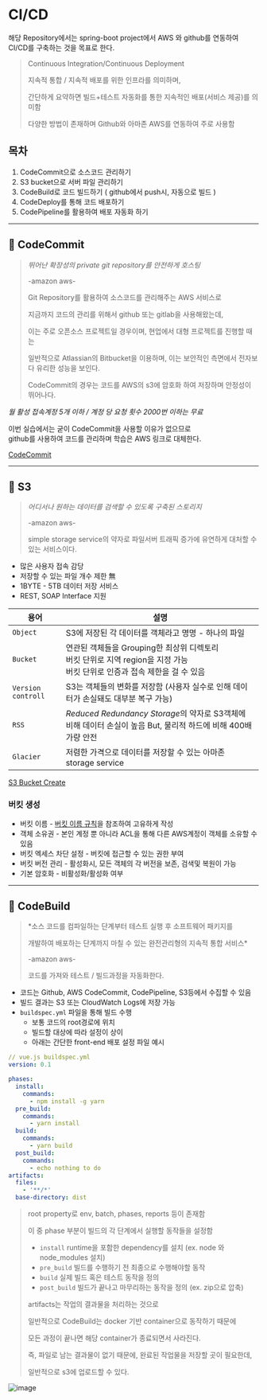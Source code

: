 # CI/CD 

해당 Repository에서는 spring-boot project에서 AWS 와 github를 연동하여 CI/CD를 구축하는 것을 목표로 한다.

> Continuous Integration/Continuous Deployment
> 
> 지속적 통합 / 지속적 배포를 위한 인프라를 의미하며,
> 
> 간단하게 요약하면 빌드+테스트 자동화를 통한 지속적인 배포(서비스 제공)를 의미함
> 
> 다양한 방법이 존재하며 Github와 아마존 AWS를 연동하여 주로 사용함

## 목차
1. CodeCommit으로 소스코드 관리하기
2. S3 bucket으로 서버 파일 관리하기
3. CodeBuild로 코드 빌드하기 ( github에서 push시, 자동으로 빌드 )
4. CodeDeploy를 통해 코드 배포하기
5. CodePipeline를 활용하여 배포 자동화 하기


---
## 📃 CodeCommit

> *뛰어난 확장성의 private git repository를 안전하게 호스팅*
> 
> -amazon aws-
> 
> Git Repository를 활용하여 소스코드를 관리해주는 AWS 서비스로
> 
> 지금까지 코드의 관리를 위해서 github 또는 gitlab을 사용해왔는데,
> 
> 이는 주로 오픈소스 프로젝트일 경우이며, 현업에서 대형 프로젝트를 진행할 때는 
> 
> 일반적으로 Atlassian의 Bitbucket을 이용하며, 이는 보안적인 측면에서 전자보다 유리한 성능을 보인다.
> 
> CodeCommit의 경우는 코드를 AWS의 s3에 암호화 하여 저장하며 안정성이 뛰어나다.

*월 활성 접속계정 5개 이하 / 계정 당 요청 횟수 2000번 이하는 무료*

이번 실습에서는 굳이 CodeCommit을 사용할 이유가 없으므로<br/>
 github를 사용하여 코드를 관리하며 학습은 AWS 링크로 대체한다.
 
 [CodeCommit](https://aws.amazon.com/ko/codecommit/)
 
---
## 📃 S3

> *어디서나 원하는 데이터를 검색할 수 있도록 구축된 스토리지*
> 
> -amazon aws-
> 
> simple storage service의 약자로 파일서버 트래픽 증가에 유연하게 대처할 수 있는 서비스이다.

- 많은 사용자 접속 감당
- 저장할 수 있는 파일 개수 제한 無
- 1BYTE - 5TB 데이터 저장 서비스
- REST, SOAP Interface 지원


| 용어 | 설명 |
| --- | --- |
| `Object` | S3에 저장된 각 데이터를 객체라고 명명 - 하나의 파일 |
| `Bucket` | 연관된 객체들을 Grouping한 최상위 디렉토리 <br/>버킷 단위로 지역 region을 지정 가능 <br/>버킷 단위로 인증과 접속 제한을 걸 수 있음 |
| `Version controll` | S3는 객체들의 변화를 저장함 (사용자 실수로 인해 데이터가 손실돼도 대부분 복구 가능) |
| `RSS` | *Reduced Redundancy Storage*의 약자로 S3객체에 비해 데이터 손실이 높음 But, 물리적 하드에 비해 400배 가량 안전 |
| `Glacier` | 저렴한 가격으로 데이터를 저장할 수 있는 아마존 storage service |

[S3 Bucket Create](https://s3.console.aws.amazon.com/s3/buckets)

### 버킷 생성

- 버킷 이름 - [버킷 이름 규칙](https://docs.aws.amazon.com/AmazonS3/latest/userguide/bucketnamingrules.html)을 참조하여 고유하게 작성
- 객체 소유권 - 본인 계정 뿐 아니라 ACL을 통해 다른 AWS계정이 객체를 소유할 수 있음
- 버킷 엑세스 차단 설정 - 버킷에 접근할 수 있는 권한 부여
- 버킷 버전 관리 - 활성화시, 모든 객체의 각 버전을 보존, 검색및 복원이 가능
- 기본 암호화 - 비활성화/활성화 여부

---
## 📃 CodeBuild

> *소스 코드를 컴파일하는 단계부터 테스트 실행 후 소프트웨어 패키지를 
> 
> 개발하여 배포하는 단계까지 마칠 수 있는 완전관리형의 지속적 통합 서비스*
> 
> -amazon aws-
> 
> 코드를 가져와 테스트 / 빌드과정을 자동화한다.

- 코드는 Github, AWS CodeCommit, CodePipeline, S3등에서 수집할 수 있음
- 빌드 결과는 S3 또는 CloudWatch Logs에 저장 가능
- `buildspec.yml` 파일을 통해 빌드 수행
  - 보통 코드의 root경로에 위치
  - 빌드할 대상에 따라 설정이 상이
  - 아래는 간단한 front-end 배포 설정 파일 예시

```yml
// vue.js buildspec.yml
version: 0.1

phases:
  install:
    commands:
      - npm install -g yarn
  pre_build:
    commands:
      - yarn install
  build:
    commands:
      - yarn build
  post_build:
    commands:
      - echo nothing to do
artifacts:
  files:
    - '**/*'
  base-directory: dist
```

> root property로 env, batch, phases, reports 등이 존재함
> 
> 이 중 phase 부분이 빌드의 각 단계에서 실행할 동작들을 설정함
> 
> - `install` runtime을 포함한 dependency를 설치 (ex. node 와 node_modules 설치)
> - `pre_build` 빌드를 수행하기 전 최종으로 수행해야할 동작
> - `build` 실제 빌드 혹은 테스트 동작을 정의
> - `post_build` 빌드가 끝나고 마무리하는 동작을 정의 (ex. zip으로 압축)
> 
> artifacts는 작업의 결과물을 처리하는 것으로 
> 
> 일반적으로 CodeBuild는 docker 기반 container으로 동작하기 때문에 
> 
> 모든 과정이 끝나면 해당 container가 종료되면서 사라진다.
> 
> 즉, 파일로 남는 결과물이 없기 때문에, 완료된 작업물을 저장할 곳이 필요한데,
> 
> 일반적으로 s3에 업로드할 수 있다.


![image](https://user-images.githubusercontent.com/22098393/169807695-4a08e184-f1a2-43fe-810c-b815c4237c44.png)
